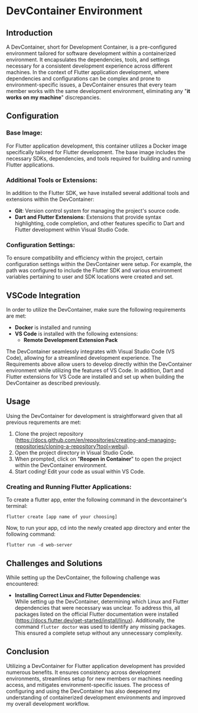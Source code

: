 
# DevContainer Environment

## Introduction
A DevContainer, short for Development Container, is a pre-configured environment tailored for software development within a containerized environment. It encapsulates the dependencies, tools, and settings necessary for a consistent development experience across different machines. In the context of Flutter application development, where dependencies and configurations can be complex and prone to environment-specific issues, a DevContainer ensures that every team member works with the same development environment, eliminating any "__it works on my machine__" discrepancies.

## Configuration

### Base Image:
For Flutter application development, this container utilizes a Docker image specifically tailored for Flutter development. The base image includes the necessary SDKs, dependencies, and tools required for building and running Flutter applications.

### Additional Tools or Extensions:
In addition to the Flutter SDK, we have installed several additional tools and extensions within the DevContainer:

* __Git__: Version control system for managing the project's source code.
* __Dart and Flutter Extensions__: Extensions that provide syntax highlighting, code completion, and other features specific to Dart and Flutter development within Visual Studio Code.

### Configuration Settings:
To ensure compatibility and efficiency within the project, certain configuration settings within the DevContainer were setup. For example, the path was configured to include the Flutter SDK and various environment variables pertaining to user and SDK locations were created and set.

## VSCode Integration
In order to utilize the DevContainer, make sure the following requirements are met:

* __Docker__ is installed and running
* __VS Code__ is installed with the following extensions:
  * __Remote Development Extension Pack__

The DevContainer seamlessly integrates with Visual Studio Code (VS Code), allowing for a streamlined development experience. The Requirements above allow users to develop directly within the DevContainer environment while utilizing the features of VS Code. In addition, Dart and Flutter extensions for VS Code are installed and set up when building the DevContainer as described previously.

## Usage
Using the DevContainer for development is straightforward given that all previous requrements are met:
1. Clone the project repository (https://docs.github.com/en/repositories/creating-and-managing-repositories/cloning-a-repository?tool=webui).
2. Open the project directory in Visual Studio Code.
3. When prompted, click on "__Reopen in Container__" to open the project within the DevContainer environment.
4. Start coding! Edit your code as usual within VS Code.

### Creating and Running Flutter Applications:
To create a flutter app, enter the following command in the devcontainer's terminal:

`flutter create [app name of your choosing]`

Now, to run your app, cd into the newly created app directory and enter the following command:

`flutter run -d web-server`

## Challenges and Solutions
While setting up the DevContainer, the following challenge was encountered:

* __Installing Correct Linux and Flutter Dependencies__:  
While setting up the DevContainer, determining which Linux and Flutter dependencies that were necessary was unclear. To address this, all packages listed on the official Flutter documentation were installed (https://docs.flutter.dev/get-started/install/linux). Additionally, the command `flutter doctor` was used to identify any missing packages. This ensured a complete setup without any unnecessary complexity.

## Conclusion
Utilizing a DevContainer for Flutter application development has provided numerous benefits. It ensures consistency across development environments, streamlines setup for new members or machines needing access, and mitigates environment-specific issues. The process of configuring and using the DevContainer has also deepened my understanding of containerized development environments and improved my overall development workflow.